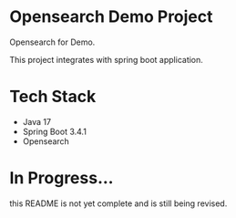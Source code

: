 # Opensearch Demo Project
Opensearch for Demo.

This project integrates with spring boot application.

# Tech Stack

- Java 17
- Spring Boot 3.4.1
- Opensearch

# In Progress...
this README is not yet complete and is still being revised.